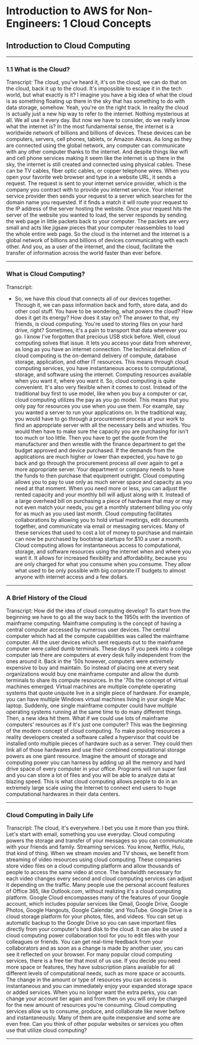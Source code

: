 # Introduction to AWS for Non-Engineers: 1 Cloud Concepts

## **Introduction to Cloud Computing**

---

### 1.1 What is the Cloud?

Transcript:
The cloud, you've heard it, it's on the cloud, we can do that on the cloud, back it up to the cloud. It's impossible to escape it in the tech world, but what exactly is it? I imagine you have a big idea of what the cloud is as something floating up there in the sky that has something to do with data storage, somehow. Yeah, you're on the right track. In reality the cloud is actually just a new hip way to refer to the internet. Nothing mysterious at all. We all use it every day. But now we have to consider, do we really know what the internet is? In the most fundamental sense, the internet is a worldwide network of billions and billions of devices. These devices can be computers, servers, cell phones, tablets, or Amazon Alexas. As long as they are connected using the global network, any computer can communicate with any other computer thanks to the internet. And despite things like wifi and cell phone services making it seem like the internet is up there in the sky, the internet is still created and connected using physical cables. These can be TV cables, fiber optic cables, or copper telephone wires. When you open your favorite web browser and type in a website URL, it sends a request. The request is sent to your internet service provider, which is the company you contract with to provide you internet service. Your internet service provider then sends your request to a server which searches for the domain name you requested. If it finds a match it will route your request to the IP address of the server hosting the website. Once your request hits the server of the website you wanted to load, the server responds by sending the web page in little packets back to your computer. The packets are very small and acts like jigsaw pieces that your computer reassembles to load the whole entire web page. So the cloud is the internet and the internet is a global network of billions and billions of devices communicating with each other. And you, as a user of the internet, and the cloud, facilitate the transfer of information across the world faster than ever before.

---

### What is Cloud Computing?

Transcript:
- So, we have this cloud that connects all of our devices together. Through it, we can pass information back and forth, store data, and do other cool stuff. You have to be wondering, what powers the cloud? How does it get its energy? How does it stay on? The answer to that, my friends, is cloud computing. You're used to storing files on your hard drive, right? Sometimes, it's a pain to transport that data wherever you go. I know I've forgotten that precious USB stick before. Well, cloud computing solves that issue. It lets you access your data from wherever, as long as you have an internet connection. The technical definition of cloud computing is the on-demand delivery of compute, database storage, application, and other IT resources. This means through cloud computing services, you have instantaneous access to computational, storage, and software using the internet. Computing resources available when you want it, where you want it. So, cloud computing is quite convenient. It's also very flexible when it comes to cost. Instead of the traditional buy first to use model, like when you buy a computer or car, cloud computing utilizes the pay as you go model. This means that you only pay for resources you use when you use them. For example, say you wanted a server to run your applications on. In the traditional way, you would have to go through a procurement process at your work to find an appropriate server with all the necessary bells and whistles. You would then have to make sure the capacity you are purchasing for isn't too much or too little. Then you have to get the quote from the manufacturer and then wrestle with the finance department to get the budget approved and device purchased. If the demands from the applications are much higher or lower than expected, you have to go back and go through the procurement process all over again to get a more appropriate server. Your department or company needs to have the funds to then purchase that equipment outright. Cloud computing allows you to pay to use only as much server space and capacity as you need at that moment. When you need more or less, you can adjust the rented capacity and your monthly bill will adjust along with it. Instead of a large overhead bill on purchasing a piece of hardware that may or may not even match your needs, you get a monthly statement billing you only for as much as you used last month. Cloud computing facilitates collaborations by allowing you to hold virtual meetings, edit documents together, and communicate via email or messaging services. Many of these services that used to cost a lot of money to purchase and maintain can now be purchased by bootstrap startups for $10 a user a month. Cloud computing allows for instantaneous access to computational, storage, and software resources using the internet when and where you want it. It allows for increased flexibility and affordability, because you are only charged for what you consume when you consume. They allow what used to be only possible with big corporate IT budgets to almost anyone with internet access and a few dollars.

---

### A Brief History of the Cloud

Transcript: How did the idea of cloud computing develop? To start from the beginning we have to go all the way back to the 1950s with the invention of mainframe computing. Mainframe computing is the concept of having a central computer accessed by numerous user devices. The central computer which had all the compute capabilities was called the mainframe computer. All the user devices which sent requests out to the mainframe computer were called dumb terminals. These days if you peek into a college computer lab there are computers at every desk fully independent from the ones around it. Back in the '50s however, computers were extremely expensive to buy and maintain. So instead of placing one at every seat organizations would buy one mainframe computer and allow the dumb terminals to share its compute resources. In the '70s the concept of virtual machines emerged. Virtual machines are multiple complete operating systems that quote unquote live in a single piece of hardware. For example, you can have multiple Windows virtual machines living in your single Mac laptop. Suddenly, one single mainframe computer could have multiple operating systems running at the same time to do many different things. Then, a new idea hit them. What if we could use lots of mainframe computers' resources as if it's just one computer? This was the beginning of the modern concept of cloud computing. To make pooling resources a reality developers created a software called a hypervisor that could be installed onto multiple pieces of hardware such as a server. They could then link all of those hardwares and use their combined computational storage powers as one giant resource. Imagine the amount of storage and computing power you can harness by adding up all the memory and hard drive space of every computer in your office. Programs will run super fast and you can store a lot of files and you will be able to analyze data at blazing speed. This is what cloud computing allows people to do in an extremely large scale using the Internet to connect end users to huge computational hardwares in their data centers.

---

### Cloud Computing in Daily Life

Transcript: The cloud, it's everywhere. I bet you use it more than you think. Let's start with email, something you use everyday. Cloud computing powers the storage and transfer of your messages so you can communicate with your friends and family. Streaming services. You know, Netflix, Hulu, that kind of thing. When we stream movies and TV shows, we benefit from streaming of video resources using cloud computing. These companies store video files on a cloud computing platform and allow thousands of people to access the same video at once. The bandwidth necessary for each video changes every second and cloud computing services can adjust it depending on the traffic. Many people use the personal account features of Office 365, like Outlook.com, without realizing it's a cloud computing platform. Google Cloud encompasses many of the features of your Google account, which includes popular services like Gmail, Google Drive, Google Photos, Google Hangouts, Google Calendar, and YouTube. Google Drive is a cloud storage platform for your photos, files, and videos. You can set up automatic backup to the Google Drive so you can save important files directly from your computer's hard disk to the cloud. It can also be used a cloud computing power collaboration tool for you to edit files with your colleagues or friends. You can get real-time feedback from your collaborators and as soon as a change is made by another user, you can see it reflected on your browser. For many popular cloud computing services, there is a free tier that most of us use. If you decide you need more space or features, they have subscription plans available for all different levels of computational needs, such as more space or accounts. The change in the amount or type of resources you can access is instantaneous and you can immediately enjoy your expanded storage space or added services. When you no longer want the extra perks, you can change your account tier again and from then on you will only be charged for the new amount of resources you're consuming. Cloud computing services allow us to consume, produce, and collaborate like never before and instantaneously. Many of them are quite inexpensive and some are even free. Can you think of other popular websites or services you often use that utilize cloud computing?

---